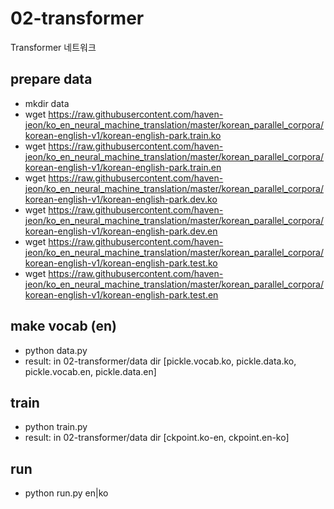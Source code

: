 # 02-transformer
Transformer 네트워크

## prepare data
- mkdir data
- wget https://raw.githubusercontent.com/haven-jeon/ko_en_neural_machine_translation/master/korean_parallel_corpora/korean-english-v1/korean-english-park.train.ko
- wget https://raw.githubusercontent.com/haven-jeon/ko_en_neural_machine_translation/master/korean_parallel_corpora/korean-english-v1/korean-english-park.train.en
- wget https://raw.githubusercontent.com/haven-jeon/ko_en_neural_machine_translation/master/korean_parallel_corpora/korean-english-v1/korean-english-park.dev.ko
- wget https://raw.githubusercontent.com/haven-jeon/ko_en_neural_machine_translation/master/korean_parallel_corpora/korean-english-v1/korean-english-park.dev.en
- wget https://raw.githubusercontent.com/haven-jeon/ko_en_neural_machine_translation/master/korean_parallel_corpora/korean-english-v1/korean-english-park.test.ko
- wget https://raw.githubusercontent.com/haven-jeon/ko_en_neural_machine_translation/master/korean_parallel_corpora/korean-english-v1/korean-english-park.test.en


## make vocab (en)
- python data.py
- result: in 02-transformer/data dir [pickle.vocab.ko, pickle.data.ko, pickle.vocab.en, pickle.data.en]


## train
- python train.py
- result: in 02-transformer/data dir [ckpoint.ko-en, ckpoint.en-ko]


## run
- python run.py en|ko


